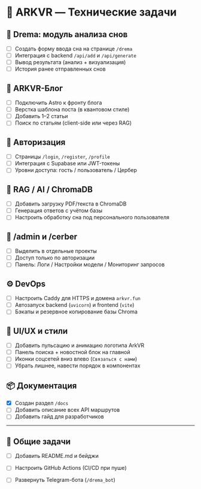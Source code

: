 # 📌 ARKVR — Технические задачи

## 🧠 Drema: модуль анализа снов
- [ ] Создать форму ввода сна на странице `/drema`
- [ ] Интеграция с backend `/api/add` и `/api/generate`
- [ ] Вывод результата (анализ + визуализация)
- [ ] История ранее отправленных снов

## 📰 ARKVR-Блог
- [ ] Подключить Astro к фронту блога
- [ ] Верстка шаблона поста (в квантовом стиле)
- [ ] Добавить 1–2 статьи
- [ ] Поиск по статьям (client-side или через RAG)

## 🔐 Авторизация
- [ ] Страницы `/login`, `/register`, `/profile`
- [ ] Интеграция с Supabase или JWT-токены
- [ ] Уровни доступа: гость / пользователь / Цербер

## 🧬 RAG / AI / ChromaDB
- [ ] Добавить загрузку PDF/текста в ChromaDB
- [ ] Генерация ответов с учётом базы
- [ ] Настроить обработку сна под персонального пользователя

## 🔧 /admin и /cerber
- [ ] Выделить в отдельные проекты
- [ ] Доступ только по авторизации
- [ ] Панель: Логи / Настройки модели / Мониторинг запросов

## ⚙️ DevOps
- [ ] Настроить Caddy для HTTPS и домена `arkvr.fun`
- [ ] Автозапуск backend (`uvicorn`) и frontend (`vite`)
- [ ] Бэкапы и резервное копирование базы Chroma

## 💫 UI/UX и стили
- [ ] Добавить пульсацию и анимацию логотипа ArkVR
- [ ] Панель поиска + новостной блок на главной
- [ ] Иконки соцсетей вниз влево (`Связаться с нами`)
- [ ] Убрать лишнее, навести порядок в компонентах

## 📦 Документация
- [x] Создан раздел `/docs`
- [ ] Добавить описание всех API маршрутов
- [ ] Добавить гайд для разработчиков

---

## 🔁 Общие задачи
- [ ] Добавить README.md и бейджи
- [ ] Настроить GitHub Actions (CI/CD при пуше)
- [ ] Развернуть Telegram-бота (`/drema_bot`)


